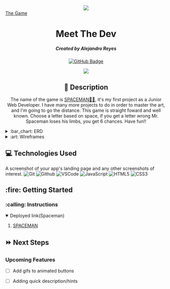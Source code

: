 <div id="header" align="center">

  <img src="https://i.imgur.com/ucbwNWe.png">

</div>
<a href="https://reyesalex777.github.io/spaceman/">The Game</a>

<div id="description" align="center">

# Meet The Dev

##### Created by Alejandro Reyes

[![GitHub Badge](https://img.shields.io/badge/-@reyesalex777-junglegreen?style=flat&logo=GitHub&logoColor=black)](https://github.com/reyesalex777)

 <img src="https://i.imgur.com/rclPcaT.png">

## :pencil: Description


The name of the game is <a href="https://reyesalex777.github.io/spaceman/">SPACEMAN:man_astronaut:</a>, it's my first project as a Junior Web Developer. I have many more projects to do in order to master the art, and I'm going to go the distance. This game is straight foward and well known. Choose a letter based on space, if you get a letter wrong Mr. Spaceman loses his limbs, you get 6 chances. Have fun!!

</div>
<details>
  <summary>:bar_chart: ERD</summary>

  | Description | Screenshot | 
  |:------------:|-----------| 
  | <h3>ERD</h3> | <img src="https://i.imgur.com/rclPcaT.png" width="700"> |

</details>

<details>
  <summary>:art: Wireframes</summary>

  |    Description    | Screenshot | 
  |:-----------------:|-------------| 
  | <h3 align="center">Wireframe</h3> | <img src="https://i.imgur.com/O8iBKzx.png" width="700"> |
</details>

## :computer: Technologies Used
A screenshot of your app's landing page and any other screenshots of interest.
![Git](https://img.shields.io/badge/-Git-05122A?style=flat&logo=git)
![Github](https://img.shields.io/badge/-GitHub-05122A?style=flat&logo=github)
![VSCode](https://img.shields.io/badge/-VS_Code-05122A?style=flat&logo=visualstudio)
![JavaScript](https://img.shields.io/badge/-JavaScript-05122A?style=flat&logo=javascript)
![HTML5](https://img.shields.io/badge/-HTML5-05122A?style=flat&logo=html5)
![CSS3](https://img.shields.io/badge/-CSS-05122A?style=flat&logo=css3)

<h2>:fire: Getting Started</h2>

<h3>:calling: Instructions</h3>
<details open>
  <summary>Deployed link(Spaceman)</summary>
  <ol>
    <li>
     <a href="https://reyesalex777.github.io/spaceman/">SPACEMAN</a>
    </li>
    
</details>

## :fast_forward: Next Steps

### Upcoming Features

- [ ] Add gifs to animated buttons

- [ ] Adding quick description/hints

